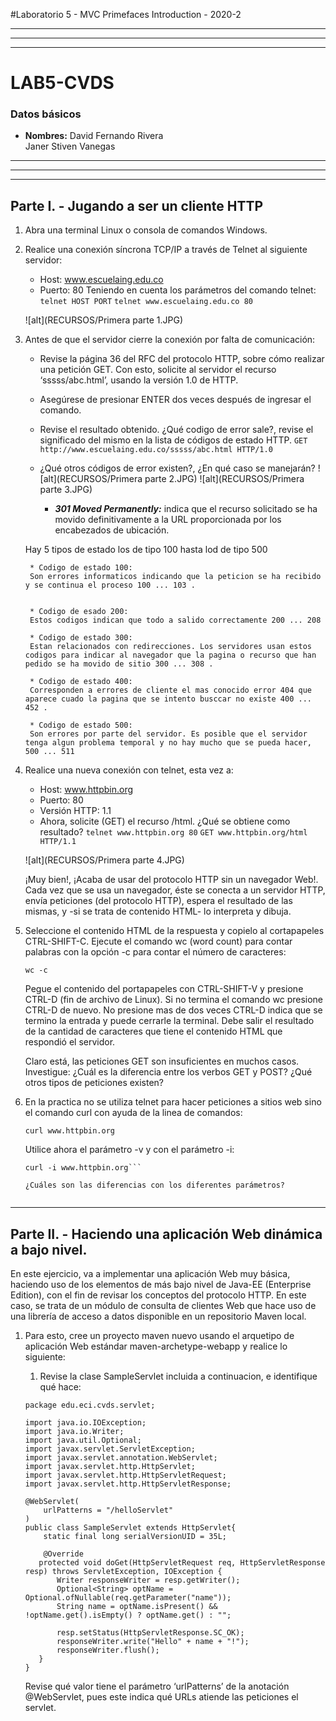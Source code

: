 #Laboratorio 5 - MVC Primefaces Introduction - 2020-2

**********************************************************
----------------------------------------------------------
**********************************************************
# LAB5-CVDS

### Datos básicos
 * **Nombres:** David Fernando Rivera\
				Janer Stiven Vanegas
				
				
**********************************************************
----------------------------------------------------------
**********************************************************
## Parte I. - Jugando a ser un cliente HTTP

1. Abra una terminal Linux o consola de comandos Windows.
2. Realice una conexión síncrona TCP/IP a través de Telnet al siguiente servidor:
	* Host: www.escuelaing.edu.co
	* Puerto: 80
	Teniendo en cuenta los parámetros del comando telnet:
		```telnet HOST PORT```
		```telnet www.escuelaing.edu.co 80```
	
	![alt](RECURSOS/Primera parte 1.JPG)
	
3. Antes de que el servidor cierre la conexión por falta de comunicación:
	* Revise la página 36 del RFC del protocolo HTTP, sobre cómo realizar una petición GET. Con esto, solicite al servidor el recurso ‘sssss/abc.html’, usando la versión 1.0 de HTTP.
	* Asegúrese de presionar ENTER dos veces después de ingresar el comando.
	* Revise el resultado obtenido. ¿Qué codigo de error sale?, revise el significado del mismo en la lista de códigos de estado HTTP.
		```GET http://www.escuelaing.edu.co/sssss/abc.html HTTP/1.0```
		
	* ¿Qué otros códigos de error existen?, ¿En qué caso se manejarán?
	![alt](RECURSOS/Primera parte 2.JPG)
	![alt](RECURSOS/Primera parte 3.JPG)
		* ***301 Moved Permanently:*** indica que el recurso solicitado se ha movido definitivamente a la URL proporcionada por los encabezados de ubicación.
	
	Hay 5 tipos de estado los de tipo 100 hasta lod de tipo 500

		* Codigo de estado 100: 
		Son errores informaticos indicando que la peticion se ha recibido y se continua el proceso 100 ... 103 .


		* Codigo de esado 200: 
		Estos codigos indican que todo a salido correctamente 200 ... 208
		
		* Codigo de estado 300:
		Estan relacionados con redirecciones. Los servidores usan estos codigos para indicar al navegador que la pagina o recurso que han pedido se ha movido de sitio 300 ... 308 .

		* Codigo de estado 400:
		Corresponden a errores de cliente el mas conocido error 404 que aparece cuado la pagina que se intento busccar no existe 400 ... 452 .

		* Codigo de estado 500:
		Son errores por parte del servidor. Es posible que el servidor tenga algun problema temporal y no hay mucho que se pueda hacer, 500 ... 511 
	

4. Realice una nueva conexión con telnet, esta vez a:
	* Host: www.httpbin.org
	* Puerto: 80
	* Versión HTTP: 1.1
	* Ahora, solicite (GET) el recurso /html. ¿Qué se obtiene como resultado?
		```telnet www.httpbin.org 80```
		```GET www.httpbin.org/html HTTP/1.1```
	
	![alt](RECURSOS/Primera parte 4.JPG)	
		
	¡Muy bien!, ¡Acaba de usar del protocolo HTTP sin un navegador Web!. Cada vez que se usa un navegador, éste se conecta a un servidor HTTP, envía peticiones (del protocolo HTTP), espera el resultado de las mismas, y -si se trata de contenido HTML- lo interpreta y dibuja.

5. Seleccione el contenido HTML de la respuesta y copielo al cortapapeles CTRL-SHIFT-C. Ejecute el comando wc (word count) para contar palabras con la opción -c para contar el número de caracteres:

	```wc -c```
	
	Pegue el contenido del portapapeles con CTRL-SHIFT-V y presione CTRL-D (fin de archivo de Linux). Si no termina el comando wc presione CTRL-D de nuevo. No presione mas de dos veces CTRL-D indica que se termino la entrada y puede cerrarle la terminal. Debe salir el resultado de la cantidad de caracteres que tiene el contenido HTML que respondió el servidor.

	Claro está, las peticiones GET son insuficientes en muchos casos. Investigue: ¿Cuál es la diferencia entre los verbos GET y POST? ¿Qué otros tipos de peticiones existen?

6. En la practica no se utiliza telnet para hacer peticiones a sitios web sino el comando curl con ayuda de la linea de comandos:

	```curl www.httpbin.org```
	
	Utilice ahora el parámetro -v y con el parámetro -i:

	```curl -v www.httpbin.org
	curl -i www.httpbin.org```
	
	¿Cuáles son las diferencias con los diferentes parámetros?


**********************************************************

## Parte II. - Haciendo una aplicación Web dinámica a bajo nivel.

En este ejercicio, va a implementar una aplicación Web muy básica, haciendo uso de los elementos de más bajo nivel de Java-EE (Enterprise Edition), con el fin de revisar los conceptos del protocolo HTTP. En este caso, se trata de un módulo de consulta de clientes Web que hace uso de una librería de acceso a datos disponible en un repositorio Maven local.

1. Para esto, cree un proyecto maven nuevo usando el arquetipo de aplicación Web estándar maven-archetype-webapp y realice lo siguiente:
	
	1. Revise la clase SampleServlet incluida a continuacion, e identifique qué hace:
	```
	package edu.eci.cvds.servlet;

	import java.io.IOException;
	import java.io.Writer;
	import java.util.Optional;
	import javax.servlet.ServletException;
	import javax.servlet.annotation.WebServlet;
	import javax.servlet.http.HttpServlet;
	import javax.servlet.http.HttpServletRequest;
	import javax.servlet.http.HttpServletResponse;

	@WebServlet(
		urlPatterns = "/helloServlet"
	)
	public class SampleServlet extends HttpServlet{
		static final long serialVersionUID = 35L;

		@Override
	   protected void doGet(HttpServletRequest req, HttpServletResponse resp) throws ServletException, IOException {
		   Writer responseWriter = resp.getWriter();
		   Optional<String> optName = Optional.ofNullable(req.getParameter("name"));
		   String name = optName.isPresent() && !optName.get().isEmpty() ? optName.get() : "";

		   resp.setStatus(HttpServletResponse.SC_OK);
		   responseWriter.write("Hello" + name + "!");
		   responseWriter.flush();
	   }
	}
	```
	
	Revise qué valor tiene el parámetro ‘urlPatterns’ de la anotación @WebServlet, pues este indica qué URLs atiende las peticiones el servlet.
	





